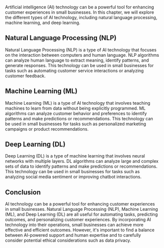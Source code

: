 
Artificial intelligence (AI) technology can be a powerful tool for enhancing customer experiences in small businesses. In this chapter, we will explore the different types of AI technology, including natural language processing, machine learning, and deep learning.

Natural Language Processing (NLP)
---------------------------------

Natural Language Processing (NLP) is a type of AI technology that focuses on the interaction between computers and human language. NLP algorithms can analyze human language to extract meaning, identify patterns, and generate responses. This technology can be used in small businesses for tasks such as automating customer service interactions or analyzing customer feedback.

Machine Learning (ML)
---------------------

Machine Learning (ML) is a type of AI technology that involves teaching machines to learn from data without being explicitly programmed. ML algorithms can analyze customer behavior and preferences to identify patterns and make predictions or recommendations. This technology can be used in small businesses for tasks such as personalized marketing campaigns or product recommendations.

Deep Learning (DL)
------------------

Deep Learning (DL) is a type of machine learning that involves neural networks with multiple layers. DL algorithms can analyze large and complex sets of data to identify patterns and make predictions or recommendations. This technology can be used in small businesses for tasks such as analyzing social media sentiment or improving chatbot interactions.

Conclusion
----------

AI technology can be a powerful tool for enhancing customer experiences in small businesses. Natural Language Processing (NLP), Machine Learning (ML), and Deep Learning (DL) are all useful for automating tasks, predicting outcomes, and personalizing customer experiences. By incorporating AI technology into their operations, small businesses can achieve more effective and efficient outcomes. However, it's important to find a balance between AI-powered support and human expertise and to carefully consider potential ethical considerations such as data privacy.

